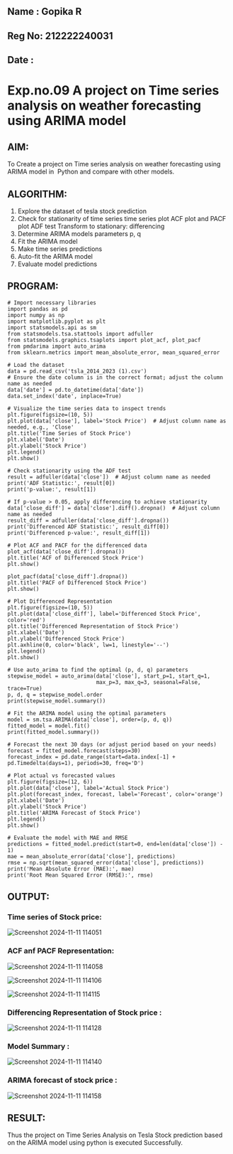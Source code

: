 ## Name : Gopika R
## Reg No: 212222240031
## Date :

# Exp.no.09  A project on Time series analysis on weather forecasting using ARIMA model 

## AIM:
To Create a project on Time series analysis on weather forecasting using ARIMA model in  Python and compare with other models.
## ALGORITHM:
1. Explore the dataset of tesla stock prediction
2. Check for stationarity of time series time series plot
   ACF plot and PACF plot
   ADF test
   Transform to stationary: differencing
3. Determine ARIMA models parameters p, q
4. Fit the ARIMA model
5. Make time series predictions
6. Auto-fit the ARIMA model
7. Evaluate model predictions
## PROGRAM:
```
# Import necessary libraries
import pandas as pd
import numpy as np
import matplotlib.pyplot as plt
import statsmodels.api as sm
from statsmodels.tsa.stattools import adfuller
from statsmodels.graphics.tsaplots import plot_acf, plot_pacf
from pmdarima import auto_arima
from sklearn.metrics import mean_absolute_error, mean_squared_error

# Load the dataset
data = pd.read_csv('tsla_2014_2023 (1).csv')
# Ensure the date column is in the correct format; adjust the column name as needed
data['date'] = pd.to_datetime(data['date'])  
data.set_index('date', inplace=True)

# Visualize the time series data to inspect trends
plt.figure(figsize=(10, 5))
plt.plot(data['close'], label='Stock Price')  # Adjust column name as needed, e.g., 'Close'
plt.title('Time Series of Stock Price')
plt.xlabel('Date')
plt.ylabel('Stock Price')
plt.legend()
plt.show()

# Check stationarity using the ADF test
result = adfuller(data['close'])  # Adjust column name as needed
print('ADF Statistic:', result[0])
print('p-value:', result[1])

# If p-value > 0.05, apply differencing to achieve stationarity
data['close_diff'] = data['close'].diff().dropna()  # Adjust column name as needed
result_diff = adfuller(data['close_diff'].dropna())
print('Differenced ADF Statistic:', result_diff[0])
print('Differenced p-value:', result_diff[1])

# Plot ACF and PACF for the differenced data
plot_acf(data['close_diff'].dropna())
plt.title('ACF of Differenced Stock Price')
plt.show()

plot_pacf(data['close_diff'].dropna())
plt.title('PACF of Differenced Stock Price')
plt.show()

# Plot Differenced Representation
plt.figure(figsize=(10, 5))
plt.plot(data['close_diff'], label='Differenced Stock Price', color='red')
plt.title('Differenced Representation of Stock Price')
plt.xlabel('Date')
plt.ylabel('Differenced Stock Price')
plt.axhline(0, color='black', lw=1, linestyle='--')
plt.legend()
plt.show()

# Use auto_arima to find the optimal (p, d, q) parameters
stepwise_model = auto_arima(data['close'], start_p=1, start_q=1,
                            max_p=3, max_q=3, seasonal=False, trace=True)
p, d, q = stepwise_model.order
print(stepwise_model.summary())

# Fit the ARIMA model using the optimal parameters
model = sm.tsa.ARIMA(data['close'], order=(p, d, q))
fitted_model = model.fit()
print(fitted_model.summary())

# Forecast the next 30 days (or adjust period based on your needs)
forecast = fitted_model.forecast(steps=30)
forecast_index = pd.date_range(start=data.index[-1] + pd.Timedelta(days=1), periods=30, freq='D')

# Plot actual vs forecasted values
plt.figure(figsize=(12, 6))
plt.plot(data['close'], label='Actual Stock Price')
plt.plot(forecast_index, forecast, label='Forecast', color='orange')
plt.xlabel('Date')
plt.ylabel('Stock Price')
plt.title('ARIMA Forecast of Stock Price')
plt.legend()
plt.show()

# Evaluate the model with MAE and RMSE
predictions = fitted_model.predict(start=0, end=len(data['close']) - 1)
mae = mean_absolute_error(data['close'], predictions)
rmse = np.sqrt(mean_squared_error(data['close'], predictions))
print('Mean Absolute Error (MAE):', mae)
print('Root Mean Squared Error (RMSE):', rmse)
```

## OUTPUT:

### Time series of Stock price:

![Screenshot 2024-11-11 114051](https://github.com/user-attachments/assets/3d87a2c2-e0c9-42db-be1c-e70b73e90a79)


### ACF anf PACF Representation:
![Screenshot 2024-11-11 114058](https://github.com/user-attachments/assets/8eb57751-c7fb-4570-905c-1b7f434dda86)

![Screenshot 2024-11-11 114106](https://github.com/user-attachments/assets/158ab34c-c123-40ce-9a78-9d3d0554d331)

![Screenshot 2024-11-11 114115](https://github.com/user-attachments/assets/d3e59e5e-3fae-4d1c-89f2-481ba47e1025)


### Differencing Representation of Stock price :

![Screenshot 2024-11-11 114128](https://github.com/user-attachments/assets/e20d4705-d0fc-4af2-b076-b5ad40ae7b11)

### Model Summary :
![Screenshot 2024-11-11 114140](https://github.com/user-attachments/assets/e773b7a6-a1e8-4bee-a81f-ea0ee294d4ab)

### ARIMA forecast of stock price :
![Screenshot 2024-11-11 114158](https://github.com/user-attachments/assets/d5b08007-0ddb-4f9b-a2f9-90a13aecf5ce)


## RESULT:
Thus the project on Time Series Analysis on Tesla Stock prediction based on the ARIMA model using python is executed Successfully.
